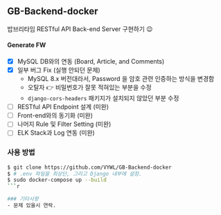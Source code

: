 ## GB-Backend-docker
밥브리타임 RESTful API Back-end Server 구현하기 😉

#### Generate FW
- [x] MySQL DB와의 연동 (Board, Article, and Comments)
- [x] 일부 버그 Fix (실행 안되던 문제)
  - MySQL 8.x 버전대라서, Password 을 암호 관련 인증하는 방식을 변경함
  - 오탈자 👉 비밀번호가 잘못 적혀있는 부분을 수정
  - `django-cors-headers` 패키지가 설치되지 않았던 부분 수정
- [ ] RESTful API Endpoint 설계 (미완)
- [ ] Front-end와의 동기화 (미완)
- [ ] 나머지 Rule 및 Filter Setting (미완)
- [ ] ELK Stack과 Log 연동 (미완)

### 사용 방법
```sh
$ git clone https://github.com/VYWL/GB-Backend-docker
$ # .env 파일을 최상단, 그리고 Django 내부에 설정.
$ sudo docker-compose up --build
```r

### 기타사항
- 문제 있을시 연락.

